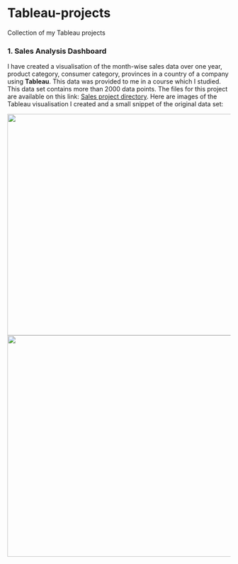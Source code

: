 # Tableau-projects
Collection of my Tableau projects

### 1. Sales Analysis Dashboard
I have created a visualisation of the month-wise sales data over one year, product category, consumer category, provinces in a country of a company using **Tableau**. This data was provided to me in a course which I studied. This data set contains more than 2000 data points. The files for this project are available on this link: [Sales project directory](https://github.com/k-bhatnagar/Tableau-projects/tree/main/sales_analysis_project). Here are images of the Tableau visualisation I created and a small snippet of the original data set:

<img src="https://user-images.githubusercontent.com/122035260/210816120-c11d9c5b-09b4-46d1-b4e8-8cb98598bda0.JPG" width="800" height="500" />
<img src="https://user-images.githubusercontent.com/122035260/210814285-205f887c-c5da-4407-b393-ce5f72371a3c.JPG" width="800" height="500" />
